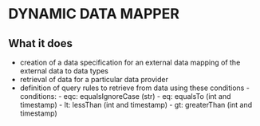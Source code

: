 # DYNAMIC DATA MAPPER

## What it does

- creation of a data specification for an external data mapping of the external data to data types
- retrieval of data for a particular data provider
- definition of query rules to retrieve from data using these conditions
    -conditions:
        - eqc: equalsIgnoreCase (str)
        - eq: equalsTo (int and timestamp)
        - lt: lessThan (int and timestamp)
        - gt: greaterThan (int and timestamp)
